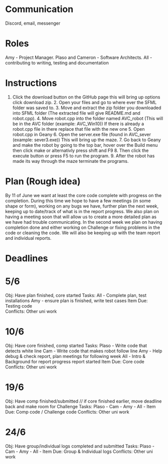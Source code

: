 # Communication
Discord, email, messenger

# Roles
Amy - Project Manager.      Plaso and Cameron - Software Architects.    All - contributing to writing, testing and documentation

# Instructions
1. Click the download button on the GitHub page this will bring up options click download zip.      2.  Open your files and go to where ever the SFML folder was saved to.    3. Move and extract the zip folder you downloaded into SFML folder (The extracted file will give README.md and robot.cpp).   4. Move robot.cpp into the folder named AVC_robot (This will be in the AVC folder (example: AVC_Win10)) If there is already a robot.cpp file in there replace that file with the new one     5. Open robot.cpp in Geany    6. Open the server.exe file (found in AVC_sever (example: sever3.exe)) This will bring up the maze.     7. Go back to Geany and make the robot by going to the top bar, hover over the Build menu then click make or alternativly press shift and F9     8. Then click the execute button or press F5 to run the program.     9.  After the robot has made its way through the maze terminate the programs.

# Plan (Rough idea)

By 11 of June we want at least the core code complete with progress on the completion.
 During this time we hope to have a few meetings (in some shape or form), working on any bugs we have, further plan the next week, keeping up to date/track of what is in the report progress. We also plan on having a meeting soon that will allow us to create a more detailed plan as we have had trouble communicating. In the second week we plan on having completion done and either working on Challenge or fixing problems in the code or cleaning the code. We will also be keeping up with the team report and individual reports.

# Deadlines 
# 5/6 
  Obj: Have plan finished, core started 
  Tasks: All - Complete plan, test installations
         Amy - ensure plan is finished, write test cases
  Item Due: Testing code       
  Conflicts: Other uni work       
# 10/6
  Obj: Have core finished, comp started 
  Tasks: Plaso - Write code that detects white line
         Cam - Write code that makes robot follow line
         Amy - Help debug & check report, plan meetings for following week
         All - Intro & Background for report progress report started
  Item Due: Core code
  Conflicts: Other uni work
# 19/6
  Obj: Have comp finished/submitted // if core finished earlier, move deadline back and make room for Challenge
  Tasks: Plaso - 
         Cam - 
         Amy - 
         All - 
  Item Due: Comp code / Challenge code
  Conflicts: Other uni work
# 24/6
  Obj: Have group/individual logs completed and submitted
  Tasks: Plaso - 
         Cam - 
         Amy - 
         All - 
  Item Due: Group & Individual logs
  Conflicts: Other uni work
